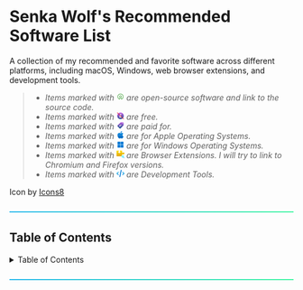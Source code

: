 # Senka Wolf's Recommended Software List
A collection of my recommended and favorite software across different platforms, including macOS, Windows, web browser extensions, and development tools.

> - *Items marked with ![Open-Source Software](https://github.com/senkawolf/Software-List/blob/main/media/opensource14.png?raw=true) are open-source software and link to the source code.* 
> - *Items marked with ![Freeware](https://github.com/senkawolf/Software-List/blob/main/media/freeware14.png?raw=true) are free.*
> - *Items marked with ![Paid](https://github.com/senkawolf/Software-List/blob/main/media/paid14.png?raw=true) are paid for.*
> - *Items marked with ![Apple](https://github.com/senkawolf/Software-List/blob/main/media/apple14.png?raw=true) are for Apple Operating Systems.*
> - *Items marked with ![Windows](https://github.com/senkawolf/Software-List/blob/main/media/windows14.png?raw=true) are for Windows Operating Systems.*
> - *Items marked with ![Browser Extensions](https://github.com/senkawolf/Software-List/blob/main/media/extensions14.png?raw=true) are Browser Extensions. I will try to link to Chromium and Firefox versions.*
> - *Items marked with ![Browser Extensions](https://github.com/senkawolf/Software-List/blob/main/media/dev14.png?raw=true) are Development Tools.*

Icon by <a target="_blank" href="https://icons8.com">Icons8</a>

![---](https://github.com/senkawolf/Software-List/blob/main/media/line.png?raw=true)

## Table of Contents

<details>
 <summary>Table of Contents</summary>
  
  - Applications
    - Developers
    - Utilities
  - Browser Extensions
</details>

![---](https://github.com/senkawolf/Software-List/blob/main/media/line.png?raw=true)